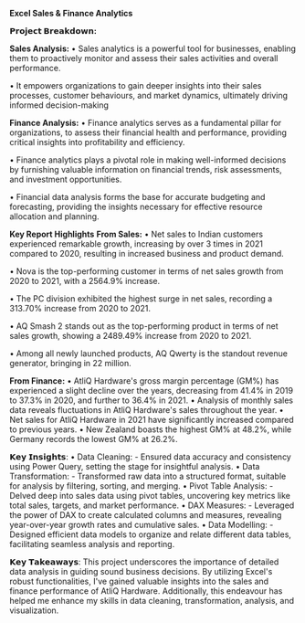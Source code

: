 **Excel Sales & Finance Analytics**

**𝗣𝗿𝗼𝗷𝗲𝗰𝘁 𝗕𝗿𝗲𝗮𝗸𝗱𝗼𝘄𝗻:**

**Sales Analysis:**
•	Sales analytics is a powerful tool for businesses, enabling them to proactively monitor and assess their sales activities and overall performance. 

•	It empowers organizations to gain deeper insights into their sales processes, customer behaviours, and market dynamics, ultimately driving informed decision-making

**Finance Analysis:**
•	Finance analytics serves as a fundamental pillar for organizations, to assess their financial health and performance, providing critical insights into profitability and efficiency. 

• Finance analytics plays a pivotal role in making well-informed decisions by furnishing valuable information on financial trends, risk assessments, and investment opportunities. 

•	Financial data analysis forms the base for accurate budgeting and forecasting, providing the insights necessary for effective resource allocation and planning.

**Key Report Highlights**
**From Sales:**
•	Net sales to Indian customers experienced remarkable growth, increasing by over 3 times in 2021 compared to 2020, resulting in increased business and product demand. 

•	Nova is the top-performing customer in terms of net sales growth from 2020 to 2021, with a 2564.9% increase. 

•	The PC division exhibited the highest surge in net sales, recording a 313.70% increase from 2020 to 2021. 

•	AQ Smash 2 stands out as the top-performing product in terms of net sales growth, showing a 2489.49% increase from 2020 to 2021. 

•	Among all newly launched products, AQ Qwerty is the standout revenue generator, bringing in 22 million.

**From Finance:**
•	AtliQ Hardware's gross margin percentage (GM%) has experienced a slight decline over the years, decreasing from 41.4% in 2019 to 37.3% in 2020, and further to 36.4% in 2021. 
•	Analysis of monthly sales data reveals fluctuations in AtliQ Hardware's sales throughout the year.
•	Net sales for AtliQ Hardware in 2021 have significantly increased compared to previous years.
•	New Zealand boasts the highest GM% at 48.2%, while Germany records the lowest GM% at 26.2%.


𝗞𝗲𝘆 𝗜𝗻𝘀𝗶𝗴𝗵𝘁𝘀: 
•	Data Cleaning: - Ensured data accuracy and consistency using Power Query, setting the stage for insightful analysis.
•	Data Transformation: - Transformed raw data into a structured format, suitable for analysis by filtering, sorting, and merging.
•	Pivot Table Analysis: - Delved deep into sales data using pivot tables, uncovering key metrics like total sales, targets, and market performance.
•	DAX Measures: - Leveraged the power of DAX to create calculated columns and measures, revealing year-over-year growth rates and cumulative sales.
•	Data Modelling: - Designed efficient data models to organize and relate different data tables, facilitating seamless analysis and reporting.

𝗞𝗲𝘆 𝗧𝗮𝗸𝗲𝗮𝘄𝗮𝘆𝘀: 
This project underscores the importance of detailed data analysis in guiding sound business decisions. By utilizing Excel's robust functionalities, I've gained valuable insights into the sales and finance performance of AtliQ Hardware. Additionally, this endeavour has helped me enhance my skills in data cleaning, transformation, analysis, and visualization.

